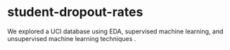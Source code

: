 # student-dropout-rates
We explored a UCI database using EDA, supervised machine learning, and unsupervised machine learning techniques . 
